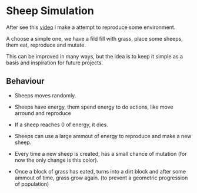 # Sheep Simulation

After see this [video](https://www.youtube.com/watch?v=r_It_X7v-1E) i make a attempt to reproduce some environment.

A choose a simple one, we have a fild fill with grass, place some sheeps, them eat, reproduce and mutate.

This can be improved in many ways, but the idea is to keep it simple as a basis and inspiration for future projects.

## Behaviour

- Sheeps moves randomly.
- Sheeps have energy, them spend energy to do actions, like move arround and reproduce
- If a sheep reaches 0 of energy, it dies.
- Sheeps can use a large ammout of energy to reproduce and make a new sheep.
- Every time a new sheep is created, has a small chance of mutation (for now the only change is this color).

- Once a block of grass has eated, turns into a dirt block and after some ammout of time, grass grow again. (to prevent a geometric progression of population)